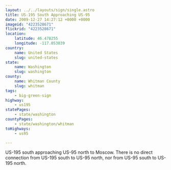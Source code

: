 ```yaml
---
layout: ../../layouts/sign/single.astro
title: US-195 South Approaching US-95
date: 2009-12-27 14:27:12 +0000 +0000
imageid: "4223528671"
flickrid: "4223528671"
location:
    latitude: 46.478255
    longitude: -117.053039
country:
    name: United States
    slug: united-states
state:
    name: Washington
    slug: washington
county:
    name: Whitman County
    slug: whitman
tags:
    - big-green-sign
highway:
    - us195
statePages:
    - state/washington
countyPages:
    - state/washington/whitman
toHighways:
    - us95

---
```

US-195 south approaching US-95 north to Moscow.  There is no direct connection from US-195 south to US-95 north, nor from US-95 south to US-195 north.